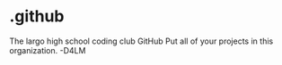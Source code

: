 # .github
The largo high school coding club GitHub
Put all of your projects in this organization.
-D4LM
